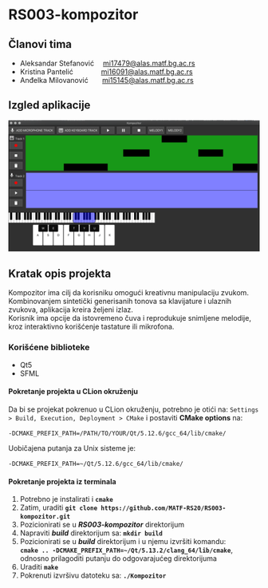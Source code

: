 # RS003-kompozitor

## Članovi tima
* Aleksandar Stefanović &emsp;mi17479@alas.matf.bg.ac.rs
* Kristina Pantelić&emsp;&emsp;&emsp;&emsp;mi16091@alas.matf.bg.ac.rs
* Anđelka Milovanović&emsp;&emsp;mi15145@alas.matf.bg.ac.rs

## Izgled aplikacije
![current_state](https://github.com/MATF-RS20/RS003-kompozitor/blob/master/wiki/week5_state.png)

## Kratak opis projekta
Kompozitor ima cilj da korisniku omogući kreativnu manipulaciju zvukom.<br>
Kombinovanjem sintetički generisanih tonova sa klavijature i ulaznih zvukova, aplikacija kreira željeni izlaz.<br>
Korisnik ima opcije da istovremeno čuva i reprodukuje snimljene melodije, kroz interaktivno korišćenje tastature ili mikrofona.

### Korišćene biblioteke
* Qt5
* SFML

#### Pokretanje projekta u CLion okruženju
Da bi se projekat pokrenuo u CLion okruženju, potrebno je otići na: `Settings > Build, Execution, Deployment > CMake` i postaviti **CMake options** na:
```
-DCMAKE_PREFIX_PATH=/PATH/TO/YOUR/Qt/5.12.6/gcc_64/lib/cmake/
```
Uobičajena putanja za Unix sisteme je:
```
-DCMAKE_PREFIX_PATH=~/Qt/5.12.6/gcc_64/lib/cmake/
``` 

#### Pokretanje projekta iz terminala
1. Potrebno je instalirati i **`cmake`**
2. Zatim, uraditi **`git clone https://github.com/MATF-RS20/RS003-kompozitor.git`**
3. Pozicionirati se u _**RS003-kompozitor**_ direktorijum
4. Napraviti **_build_** direktorijum sa: **`mkdir build`**
5. Pozicionirati se u _**build**_ direktorijum i u njemu izvršiti komandu: <br>
**`cmake .. -DCMAKE_PREFIX_PATH=~/Qt/5.13.2/clang_64/lib/cmake`**, odnosno prilagoditi putanju do odgovarajućeg direktorijuma
6. Uraditi **`make`** 
7. Pokrenuti izvršivu datoteku sa: **`./Kompozitor`**
